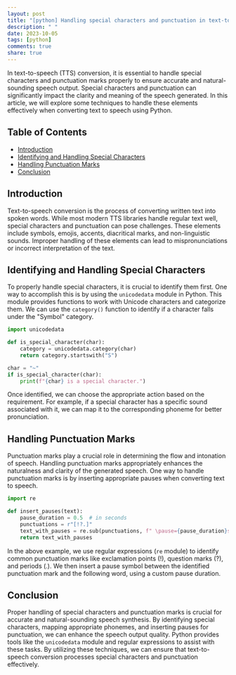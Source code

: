 ```yaml
---
layout: post
title: "[python] Handling special characters and punctuation in text-to-speech conversion"
description: " "
date: 2023-10-05
tags: [python]
comments: true
share: true
---
```


In text-to-speech (TTS) conversion, it is essential to handle special characters and punctuation marks properly to ensure accurate and natural-sounding speech output. Special characters and punctuation can significantly impact the clarity and meaning of the speech generated. In this article, we will explore some techniques to handle these elements effectively when converting text to speech using Python.

## Table of Contents
- [Introduction](#introduction)
- [Identifying and Handling Special Characters](#identifying-and-handling-special-characters)
- [Handling Punctuation Marks](#handling-punctuation-marks)
- [Conclusion](#conclusion)

## Introduction
Text-to-speech conversion is the process of converting written text into spoken words. While most modern TTS libraries handle regular text well, special characters and punctuation can pose challenges. These elements include symbols, emojis, accents, diacritical marks, and non-linguistic sounds. Improper handling of these elements can lead to mispronunciations or incorrect interpretation of the text.

## Identifying and Handling Special Characters
To properly handle special characters, it is crucial to identify them first. One way to accomplish this is by using the `unicodedata` module in Python. This module provides functions to work with Unicode characters and categorize them. We can use the `category()` function to identify if a character falls under the "Symbol" category.

```python
import unicodedata

def is_special_character(char):
    category = unicodedata.category(char)
    return category.startswith("S")

char = "~"
if is_special_character(char):
    print(f"{char} is a special character.")
```

Once identified, we can choose the appropriate action based on the requirement. For example, if a special character has a specific sound associated with it, we can map it to the corresponding phoneme for better pronunciation.

## Handling Punctuation Marks
Punctuation marks play a crucial role in determining the flow and intonation of speech. Handling punctuation marks appropriately enhances the naturalness and clarity of the generated speech. One way to handle punctuation marks is by inserting appropriate pauses when converting text to speech.

```python
import re

def insert_pauses(text):
    pause_duration = 0.5  # in seconds
    punctuations = r"[!?.]"
    text_with_pauses = re.sub(punctuations, f" \pause={pause_duration}s ", text)
    return text_with_pauses
```

In the above example, we use regular expressions (`re` module) to identify common punctuation marks like exclamation points (!), question marks (?), and periods (.). We then insert a pause symbol between the identified punctuation mark and the following word, using a custom pause duration.

## Conclusion
Proper handling of special characters and punctuation marks is crucial for accurate and natural-sounding speech synthesis. By identifying special characters, mapping appropriate phonemes, and inserting pauses for punctuation, we can enhance the speech output quality. Python provides tools like the `unicodedata` module and regular expressions to assist with these tasks. By utilizing these techniques, we can ensure that text-to-speech conversion processes special characters and punctuation effectively.